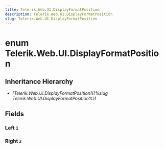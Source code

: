 ```yaml
---
title: Telerik.Web.UI.DisplayFormatPosition
description: Telerik.Web.UI.DisplayFormatPosition
slug: Telerik.Web.UI.DisplayFormatPosition
---
```


# enum Telerik.Web.UI.DisplayFormatPosition

## Inheritance Hierarchy

* *[Telerik.Web.UI.DisplayFormatPosition]({%slug Telerik.Web.UI.DisplayFormatPosition%})*

## Fields

### Left `1`

### Right `2`


